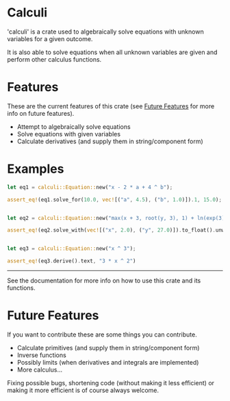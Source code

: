 # Calculi
'calculi' is a crate used to algebraically solve equations with unknown variables for a given outcome.

It is also able to solve equations when all unknown variables are given and perform other calculus functions.

# Features
These are the current features of this crate (see [Future Features](#future-features) for more info on future features).

* Attempt to algebraically solve equations
* Solve equations with given variables
* Calculate derivatives (and supply them in string/component form)


# Examples
```rust
let eq1 = calculi::Equation::new("x - 2 * a + 4 ^ b");

assert_eq!(eq1.solve_for(10.0, vec![("a", 4.5), ("b", 1.0)]).1, 15.0);


let eq2 = calculi::Equation::new("max(x + 3, root(y, 3), 1) + ln(exp(3))");

assert_eq!(eq2.solve_with(vec![("x", 2.0), ("y", 27.0)]).to_float().unwrap(), 8.0);


let eq3 = calculi::Equation::new("x ^ 3");

assert_eq!(eq3.derive().text, "3 * x ^ 2")
```
---

See the documentation for more info on how to use this crate and its functions.

# Future Features<a name="future-features"></a>
If you want to contribute these are some things you can contribute.

* Calculate primitives (and supply them in string/component form)
* Inverse functions
* Possibly limits (when derivatives and integrals are implemented)
* More calculus...

Fixing possible bugs, shortening code (without making it less efficient) or making it more efficient is of course always welcome.
